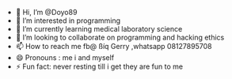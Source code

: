 - 👋 Hi, I’m @Doyo89
- 👀 I’m interested in programming
- 🌱 I’m currently learning medical laboratory science
- 💞️ I’m looking to collaborate on programming and hacking ethics
- 📫 How to reach me fb@ ßíq Gerry ,whatsapp 08127895708
- 😄 Pronouns : me i and myself
- ⚡ Fun fact: never resting till i get they are fun to me

<!---
Doyo89/Doyo89 is a ✨ special ✨ repository because its `README.md` (this file) appears on your GitHub profile.
You can click the Preview link to take a look at your changes.
--->
